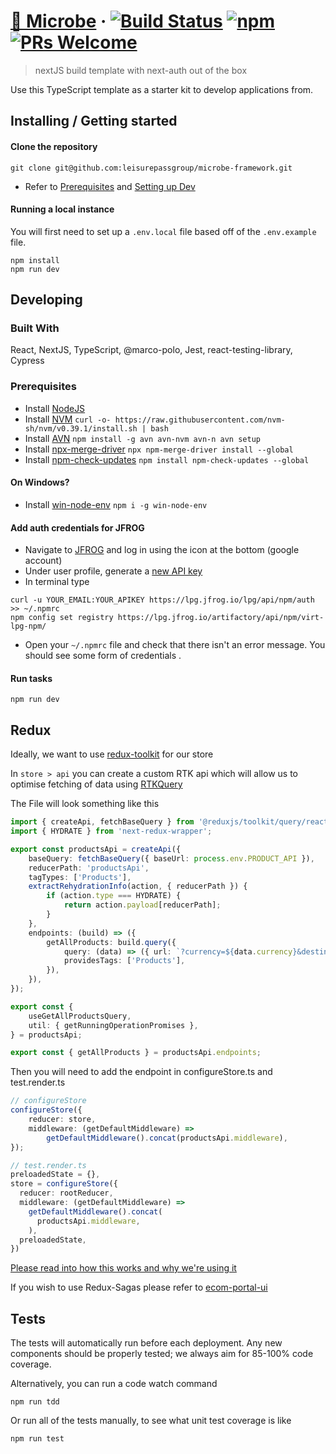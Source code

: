 # [🦠 Microbe](https://github.com/leisurepassgroup/microbe-framework) &middot; [![Build Status](https://img.shields.io/travis/npm/npm/latest.svg?style=flat-square)](https://travis-ci.org/npm/npm) [![npm](https://img.shields.io/npm/v/npm.svg?style=flat-square)](https://www.npmjs.com/package/npm) [![PRs Welcome](https://img.shields.io/badge/PRs-welcome-brightgreen.svg?style=flat-square)](http://makeapullrequest.com)

> nextJS build template with next-auth out of the box

Use this TypeScript template as a starter kit to develop applications from.

## Installing / Getting started

#### Clone the repository

```shell
git clone git@github.com:leisurepassgroup/microbe-framework.git
```

-   Refer to [Prerequisites](#prerequisites) and [Setting up Dev](#setup)

#### Running a local instance

You will first need to set up a `.env.local` file based off of the `.env.example` file.

```shell
npm install
npm run dev
```

## Developing

### Built With

React, NextJS, TypeScript, @marco-polo, Jest, react-testing-library, Cypress

### Prerequisites <a name="prerequisites"></a>

-   Install [NodeJS](https://nodejs.org/en/download/)
-   Install [NVM](https://github.com/nvm-sh/nvm) `curl -o- https://raw.githubusercontent.com/nvm-sh/nvm/v0.39.1/install.sh | bash`
-   Install [AVN](https://www.npmjs.com/package/avn) `npm install -g avn avn-nvm avn-n avn setup`
-   Install [npx-merge-driver](https://www.npmjs.com/package/npm-merge-driver) `npx npm-merge-driver install --global`
-   Install [npm-check-updates](https://www.npmjs.com/package/npm-check-updates) `npm install npm-check-updates --global`

#### On Windows?

-   Install [win-node-env](https://www.npmjs.com/package/win-node-env) `npm i -g win-node-env`

#### Add auth credentials for JFROG

-   Navigate to [JFROG](https://lpg.jfrog.io/ui/login) and log in using the icon at the bottom (google account)
-   Under user profile, generate a [new API key](https://lpg.jfrog.io/ui/admin/artifactory/user_profile)
-   In terminal type

```
curl -u YOUR_EMAIL:YOUR_APIKEY https://lpg.jfrog.io/lpg/api/npm/auth >> ~/.npmrc
npm config set registry https://lpg.jfrog.io/artifactory/api/npm/virt-lpg-npm/
```

-   Open your `~/.npmrc` file and check that there isn't an error message. You should see some form of credentials .

#### Run tasks

```shell
npm run dev
```

## Redux

Ideally, we want to use [redux-toolkit](https://redux-toolkit.js.org/introduction/getting-started) for our store

In `store > api` you can create a custom RTK api which will allow us to optimise fetching of data using [RTKQuery](https://redux-toolkit.js.org/rtk-query/overview#basic-usage)

The File will look something like this

```typescript
import { createApi, fetchBaseQuery } from '@reduxjs/toolkit/query/react';
import { HYDRATE } from 'next-redux-wrapper';

export const productsApi = createApi({
    baseQuery: fetchBaseQuery({ baseUrl: process.env.PRODUCT_API }),
    reducerPath: 'productsApi',
    tagTypes: ['Products'],
    extractRehydrationInfo(action, { reducerPath }) {
        if (action.type === HYDRATE) {
            return action.payload[reducerPath];
        }
    },
    endpoints: (build) => ({
        getAllProducts: build.query({
            query: (data) => ({ url: `?currency=${data.currency}&destination=${data.destinationId}` }),
            providesTags: ['Products'],
        }),
    }),
});

export const {
    useGetAllProductsQuery,
    util: { getRunningOperationPromises },
} = productsApi;

export const { getAllProducts } = productsApi.endpoints;
```

Then you will need to add the endpoint in configureStore.ts and test.render.ts

```typescript
// configureStore
configureStore({
    reducer: store,
    middleware: (getDefaultMiddleware) =>
        getDefaultMiddleware().concat(productsApi.middleware),
});

// test.render.ts
preloadedState = {},
store = configureStore({
  reducer: rootReducer,
  middleware: (getDefaultMiddleware) =>
    getDefaultMiddleware().concat(
      productsApi.middleware,
    ),
  preloadedState,
})
```

[Please read into how this works and why we're using it](https://redux-toolkit.js.org/rtk-query/overview#basic-usage)

If you wish to use Redux-Sagas please refer to [ecom-portal-ui](https://github.com/leisurepassgroup/ecom-portal-ui)

## Tests

The tests will automatically run before each deployment. Any new components should be properly tested; we always aim for 85-100% code coverage.

Alternatively, you can run a code watch command

```shell
npm run tdd
```

Or run all of the tests manually, to see what unit test coverage is like

```shell
npm run test
```

